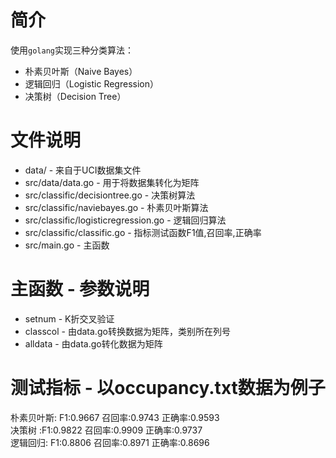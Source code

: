 # 简介
使用`golang`实现三种分类算法：
* 朴素贝叶斯（Naive Bayes）
* 逻辑回归（Logistic Regression）
* 决策树（Decision Tree）

# 文件说明
* data/ - 来自于UCI数据集文件
* src/data/data.go - 用于将数据集转化为矩阵
* src/classific/decisiontree.go - 决策树算法
* src/classific/naviebayes.go - 朴素贝叶斯算法
* src/classific/logisticregression.go - 逻辑回归算法
* src/classific/classific.go - 指标测试函数F1值,召回率,正确率
* src/main.go - 主函数

# 主函数 - 参数说明
* setnum - K折交叉验证
* classcol - 由data.go转换数据为矩阵，类别所在列号
* alldata - 由data.go转化数据为矩阵

# 测试指标 - 以occupancy.txt数据为例子
朴素贝叶斯: F1:0.9667 召回率:0.9743 正确率:0.9593   
决策树   :F1:0.9822 召回率:0.9909 正确率:0.9737   
逻辑回归:  F1:0.8806 召回率:0.8971 正确率:0.8696   

 
